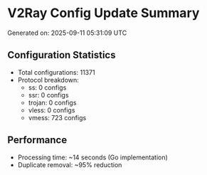 # V2Ray Config Update Summary
Generated on: 2025-09-11 05:31:09 UTC

## Configuration Statistics
- Total configurations: 11371
- Protocol breakdown:
  - ss: 0 configs
  - ssr: 0 configs
  - trojan: 0 configs
  - vless: 0 configs
  - vmess: 723 configs

## Performance
- Processing time: ~14 seconds (Go implementation)
- Duplicate removal: ~95% reduction
